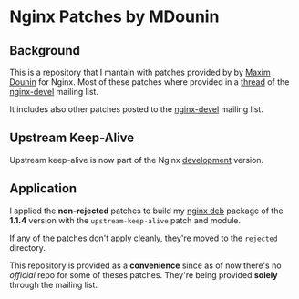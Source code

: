 # Nginx Patches by MDounin 

## Background

This is a repository that I mantain with patches provided by by [Maxim Dounin](http://mdounin.ru)
for Nginx. Most of these patches where provided in a
[thread](http://mailman.nginx.org/pipermail/nginx-devel/2011-September/001150.html)
of the [nginx-devel](http://nginx.org/mailman/listinfo/nginx-devel)
mailing list.

It includes also other patches posted to the
[nginx-devel](http://nginx.org/mailman/listinfo/nginx-devel) mailing list.

## Upstream Keep-Alive

Upstream keep-alive is now part of the Nginx
[development](http://mailman.nginx.org/pipermail/nginx/2011-September/029246.html)
version.

## Application

I applied the **non-rejected** patches to build my
[nginx deb](http://debian.perusio.net "My Debian Repo with an up to date
Nginx") package of the **1.1.4** version with the
`upstream-keep-alive` patch and module.

If any of the patches don't apply cleanly, they're moved to the `rejected`
directory.

This repository is provided as a **convenience** since as of now there's
no _official_ repo for some of theses patches. They're being provided **solely**
through the mailing list.
